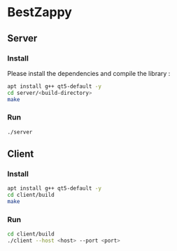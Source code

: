 # BestZappy

## Server

### Install

Please install the dependencies and compile the library :

```bash
apt install g++ qt5-default -y
cd server/<build-directory>
make
```

### Run

```bash
./server
```

## Client

### Install

```bash
apt install g++ qt5-default -y
cd client/build
make
```

### Run

```bash
cd client/build
./client --host <host> --port <port>
```

